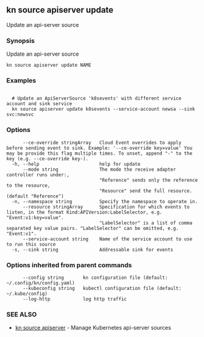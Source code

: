 ## kn source apiserver update

Update an api-server source

### Synopsis

Update an api-server source

```
kn source apiserver update NAME
```

### Examples

```

  # Update an ApiServerSource 'k8sevents' with different service account and sink service
  kn source apiserver update k8sevents --service-account newsa --sink svc:newsvc
```

### Options

```
      --ce-override stringArray   Cloud Event overrides to apply before sending event to sink. Example: '--ce-override key=value' You may be provide this flag multiple times. To unset, append "-" to the key (e.g. --ce-override key-).
  -h, --help                      help for update
      --mode string               The mode the receive adapter controller runs under:,
                                  "Reference" sends only the reference to the resource,
                                  "Resource" send the full resource. (default "Reference")
  -n, --namespace string          Specify the namespace to operate in.
      --resource stringArray      Specification for which events to listen, in the format Kind:APIVersion:LabelSelector, e.g. "Event:v1:key=value".
                                  "LabelSelector" is a list of comma separated key value pairs. "LabelSelector" can be omitted, e.g. "Event:v1".
      --service-account string    Name of the service account to use to run this source
  -s, --sink string               Addressable sink for events
```

### Options inherited from parent commands

```
      --config string       kn configuration file (default: ~/.config/kn/config.yaml)
      --kubeconfig string   kubectl configuration file (default: ~/.kube/config)
      --log-http            log http traffic
```

### SEE ALSO

* [kn source apiserver](kn_source_apiserver.md)	 - Manage Kubernetes api-server sources

